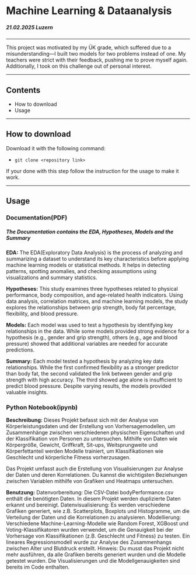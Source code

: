 # Machine Learning & Dataanalysis
##### 21.02.2025 Luzern
---

This project was motivated by my ÜK grade, which suffered due to a misunderstanding—I built two models for two problems instead of one. My teachers were strict with their feedback, pushing me to prove myself again. Additionally, I took on this challenge out of personal interest.

***
## Contents
* How to download
* Usage


---

## How to download

Download it with the following command:
- ```git clone <repository link>```


If your done with this step follow the instruction for the usage to make it work.

---

## Usage

### Documentation(PDF)
##### The Documentation contains the EDA, Hypotheses, Models and the Summary

**EDA:**
The EDA(Exploratory Data Analysis) is the process of analyzing and summarizing a dataset to understand its key characteristics before applying machine learning models or statistical methods. It helps in detecting patterns, spotting anomalies, and checking assumptions using visualizations and summary statistics.

**Hypotheses:**
This study examines three hypotheses related to physical performance, body composition, and age-related health indicators. Using data analysis, correlation matrices, and machine learning models, the study explores the relationships between grip strength, body fat percentage, flexibility, and blood pressure.

**Models:**
Each model was used to test a hypothesis by identifying key relationships in the data. While some models provided strong evidence for a hypothesis (e.g., gender and grip strength), others (e.g., age and blood pressure) showed that additional variables are needed for accurate predictions.

**Summary:**
Each model tested a hypothesis by analyzing key data relationships. While the first confirmed flexibility as a stronger predictor than body fat, the second validated the link between gender and grip strength with high accuracy. The third showed age alone is insufficient to predict blood pressure. Despite varying results, the models provided valuable insights.

### Python Notebook(ipynb)

**Beschreibung:**
Dieses Projekt befasst sich mit der Analyse von Körperleistungsdaten und der Erstellung von Vorhersagemodellen, um Zusammenhänge zwischen verschiedenen physischen Eigenschaften und der Klassifikation von Personen zu untersuchen. Mithilfe von Daten wie Körpergröße, Gewicht, Griffkraft, Sit-ups, Weitsprungweite und Körperfettanteil werden Modelle trainiert, um Klassifikationen wie Geschlecht und körperliche Fitness vorherzusagen.

Das Projekt umfasst auch die Erstellung von Visualisierungen zur Analyse der Daten und deren Korrelationen. Du kannst die wichtigsten Beziehungen zwischen Variablen mithilfe von Grafiken und Heatmaps untersuchen.

**Benutzung:**
Datenvorbereitung: Die CSV-Datei bodyPerformance.csv enthält die benötigten Daten. In diesem Projekt werden duplizierte Daten erkannt und bereinigt.
Datenvisualisierung: Es werden verschiedene Grafiken generiert, wie z.B. Scatterplots, Boxplots und Histogramme, um die Verteilung der Daten und die Korrelationen zu analysieren.
Modellierung: Verschiedene Machine-Learning-Modelle wie Random Forest, XGBoost und Voting-Klassifikatoren wurden verwendet, um die Genauigkeit bei der Vorhersage von Klassifikationen (z.B. Geschlecht und Fitness) zu testen. Ein lineares Regressionsmodell wurde zur Analyse des Zusammenhangs zwischen Alter und Blutdruck erstellt.
Hinweis: Du musst das Projekt nicht mehr ausführen, da alle Grafiken bereits generiert wurden und die Modelle getestet wurden. Die Visualisierungen und die Modellgenauigkeiten sind bereits im Code enthalten.


